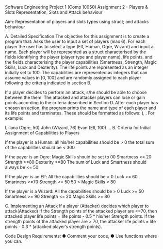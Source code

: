Software Engineering Project 1 
(Comp 10050)
Assignment 2 – Players & Slots Representation, Slots and Attack behaviour
 
Aim: Representation of players and slots types using struct; and attacks  behaviour
 
A. Detailed Specification
The objective for this assignment is to create a program that:
Asks the user to input a set of players (max 6). For each player the user has to select a type (Elf, Human, Ogre, Wizard) and input a name.
Each player will be represented as a struct characterised by the fields identifying the player (player type and player name), life points, and the fields characterising the player capabilities (Smartness, Strength, Magic Skills, Luck and Dexterity). The life points are represented as an integer initially set to 100. The capabilities are represented as integers that can assume values in [0, 100] and are randomly assigned to each player following the criteria indicated in section B.
 
If a player decides to perform an attack, s/he should be able to choose between the them. The attacked and attacker players can lose or gain points according to the criteria described in Section D.
After each player has chosen an action, the program prints the name and type of each player and its life points and terminates. These should be formatted as follows: <Player Name>(<Player Type>, <Life Points>. For example: 
 
Liliana (Ogre, 50)
	John (Wizard, 76)
Evan (Elf, 100)
	...
B. Criteria for Initial Assignment of Capabilities to Players

If the player is a Human: 
all his/her capabilities should be > 0
the total sum of the capabilities should be < 300

If the payer is an Ogre:
Magic Skills should be set to 00
Smartness <= 20
Strength >=80
Dexterity >=80
The sum of  Luck and Smartness should always be <= 50

If the player is an Elf:
All the capabilities should be > 0
Luck >= 60
Smartness >=70
Strength <= 50
50 < Magic Skills < 80

If the player is a Wizard:
All the capabilities should be > 0
Luck >= 50
Smartness >= 90
Strength <= 20
Magic Skills >= 80
 
 
C. Implementing an Attack
If a player (Attacker) decides which player to attack(Attacked)
If the Strength points of the attacked player are <=70, then attacked player life points = life points - 0.5 * his/her Strength points. 
If the strength points of the attacked player are > 70, the attacker life points = life points - 0.3 * (attacked player’s strength points).
 
Code Design Requirements:
●      Comment your code,
●      Use functions where you can.
